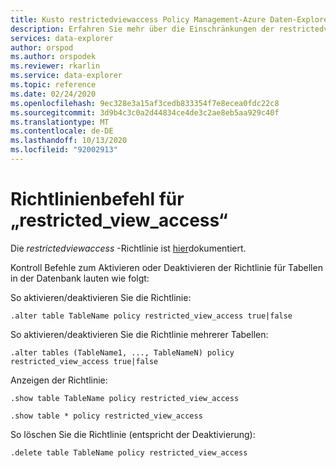 ```yaml
---
title: Kusto restrictedviewaccess Policy Management-Azure Daten-Explorer
description: Erfahren Sie mehr über die Einschränkungen der restrictedviewaccess-Richtlinie in Azure Daten-Explorer. Weitere Informationen finden Sie unter anzeigen, aktivieren, deaktivieren, ändern und Löschen dieser Richtlinie.
services: data-explorer
author: orspod
ms.author: orspodek
ms.reviewer: rkarlin
ms.service: data-explorer
ms.topic: reference
ms.date: 02/24/2020
ms.openlocfilehash: 9ec328e3a15af3cedb833354f7e8ecea0fdc22c8
ms.sourcegitcommit: 3d9b4c3c0a2d44834ce4de3c2ae8eb5aa929c40f
ms.translationtype: MT
ms.contentlocale: de-DE
ms.lasthandoff: 10/13/2020
ms.locfileid: "92002913"
---
```

# <a name="restricted_view_access-policy-command"></a>Richtlinienbefehl für „restricted_view_access“

Die *restrictedviewaccess* -Richtlinie ist [hier](../management/restrictedviewaccesspolicy.md)dokumentiert.

Kontroll Befehle zum Aktivieren oder Deaktivieren der Richtlinie für Tabellen in der Datenbank lauten wie folgt:

So aktivieren/deaktivieren Sie die Richtlinie:
```kusto
.alter table TableName policy restricted_view_access true|false
```

So aktivieren/deaktivieren Sie die Richtlinie mehrerer Tabellen:
```kusto
.alter tables (TableName1, ..., TableNameN) policy restricted_view_access true|false
```

Anzeigen der Richtlinie:
```kusto
.show table TableName policy restricted_view_access  

.show table * policy restricted_view_access  
```

So löschen Sie die Richtlinie (entspricht der Deaktivierung):
```kusto
.delete table TableName policy restricted_view_access  
```
